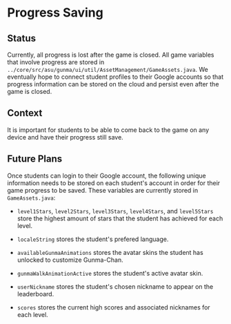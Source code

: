 # Progress Saving

## Status

Currently, all progress is lost after the game is closed. All game variables that involve progress are stored in `../core/src/asu/gunma/ui/util/AssetManagement/GameAssets.java`.
We eventually hope to connect student profiles to their Google accounts so that progress information can be stored on the cloud 
and persist even after the game is closed.

## Context

It is important for students to be able to come back to the game on any device and have their progress still save.

## Future Plans

Once students can login to their Google account, the following unique information needs to be stored on 
each student's account in order for their game progress to be saved. These variables are currently stored in `GameAssets.java`:

- `level1Stars`, `level2Stars`, `level3Stars`, `level4Stars`, and `level5Stars` store the highest amount of stars that
the student has achieved for each level.

- `localeString` stores the student's prefered language.

- `availableGunmaAnimations` stores the avatar skins the student has unlocked to customize Gunma-Chan.

- `gunmaWalkAnimationActive` stores the student's active avatar skin.

- `userNickname` stores the student's chosen nickname to appear on the leaderboard.

- `scores` stores the current high scores and associated nicknames for each level.
